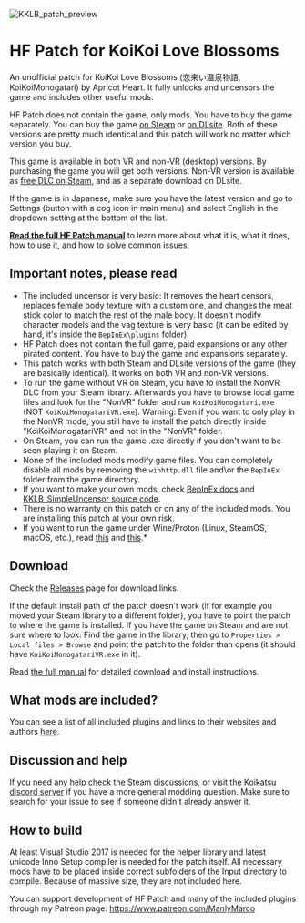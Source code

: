 ![KKLB_patch_preview](https://github.com/ManlyMarco/KKLB-HF_Patch/assets/39247311/0d79320f-2999-46e0-8b7d-4561f9246cbe)

# HF Patch for KoiKoi Love Blossoms
An unofficial patch for KoiKoi Love Blossoms (恋来い温泉物語, KoiKoiMonogatari) by Apricot Heart. It fully unlocks and uncensors the game and includes other useful mods.

HF Patch does not contain the game, only mods. You have to buy the game separately. You can buy the game [on Steam](https://store.steampowered.com/app/1840350/KoiKoi_VR_Love_Blossoms/) or [on DLsite](https://www.dlsite.com/pro/work/=/product_id/VJ01000460.html). Both of these versions are pretty much identical and this patch will work no matter which version you buy.

This game is available in both VR and non-VR (desktop) versions. By purchasing the game you will get both versions. Non-VR version is available as [free DLC on Steam](https://store.steampowered.com/app/2340340/DLCKoiKoi_Love_Blossoms_NonVR_Edition/), and as a separate download on DLsite.

If the game is in Japanese, make sure you have the latest version and go to Settings (button with a cog icon in main menu) and select English in the dropdown setting at the bottom of the list.

[**Read the full HF Patch manual**](https://gist.github.com/ManlyMarco/31b78470b8e190686c7ed9686c237e3f) to learn more about what it is, what it does, how to use it, and how to solve common issues.

## Important notes, please read
- The included uncensor is very basic: It removes the heart censors, replaces female body texture with a custom one, and changes the meat stick color to match the rest of the male body. It doesn't modify character models and the vag texture is very basic (it can be edited by hand, it's inside the `BepInEx\plugins` folder).
- HF Patch does not contain the full game, paid expansions or any other pirated content. You have to buy the game and expansions separately.
- This patch works with both Steam and DLsite versions of the game (they are basically identical). It works on both VR and non-VR versions.
- To run the game without VR on Steam, you have to install the NonVR DLC from your Steam library. Afterwards you have to browse local game files and look for the "NonVR" folder and run `KoiKoiMonogatari.exe` (NOT `KoiKoiMonogatariVR.exe`). Warning: Even if you want to only play in the NonVR mode, you still have to install the patch directly inside "KoiKoiMonogatariVR" and not in the "NonVR" folder.
- On Steam, you can run the game .exe directly if you don't want to be seen playing it on Steam.
- None of the included mods modify game files. You can completely disable all mods by removing the `winhttp.dll` file and\or the `BepInEx` folder from the game directory.
- If you want to make your own mods, check [BepInEx docs](https://docs.bepinex.dev) and [KKLB_SimpleUncensor source code](https://github.com/ManlyMarco/KKLB_SimpleUncensor).
- There is no warranty on this patch or on any of the included mods. You are installing this patch at your own risk.
- If you want to run the game under Wine/Proton (Linux, SteamOS, macOS, etc.), read [this](https://github.com/Mantas-2155X/illusion-wine-guide) and [this](https://docs.bepinex.dev/articles/advanced/proton_wine.html).*

## Download
Check the [Releases](https://github.com/ManlyMarco/KKLB-HF_Patch/releases) page for download links.

If the default install path of the patch doesn't work (if for example you moved your Steam library to a different folder), you have to point the patch to where the game is installed. If you have the game on Steam and are not sure where to look: Find the game in the library, then go to `Properties > Local files > Browse` and point the patch to the folder than opens (it should have `KoiKoiMonogatariVR.exe` in it).

Read [the full manual](https://gist.github.com/ManlyMarco/31b78470b8e190686c7ed9686c237e3f) for detailed download and install instructions.

## What mods are included?
You can see a list of all included plugins and links to their websites and authors [here](https://github.com/ManlyMarco/KKLB-HF_Patch/blob/master/Plugin%20Readme.md).

## Discussion and help
If you need any help [check the Steam discussions](https://steamcommunity.com/app/1840350/discussions/), or visit the [Koikatsu discord server](https://discord.gg/zS5vJYS) if you have a more general modding question. Make sure to search for your issue to see if someone didn't already answer it.

## How to build
At least Visual Studio 2017 is needed for the helper library and latest unicode Inno Setup compiler is needed for the patch itself. All necessary mods have to be placed inside correct subfolders of the Input directory to compile. Because of massive size, they are not included here.

You can support development of HF Patch and many of the included plugins through my Patreon page: https://www.patreon.com/ManlyMarco
